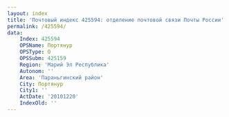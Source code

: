 ```yaml
---
layout: index
title: 'Почтовый индекс 425594: отделение почтовой связи Почты России'
permalink: /425594/
data:
    Index: 425594
    OPSName: Портянур
    OPSType: О
    OPSSubm: 425159
    Region: 'Марий Эл Республика'
    Autonom: ''
    Area: 'Параньгинский район'
    City: Портянур
    City1: ''
    ActDate: '20101220'
    IndexOld: ''
---
```

